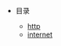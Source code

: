 * 目录

  - [http](./docs/internet/http.md "http world")
  - [internet](./docs/internet/internet.md "http world")


